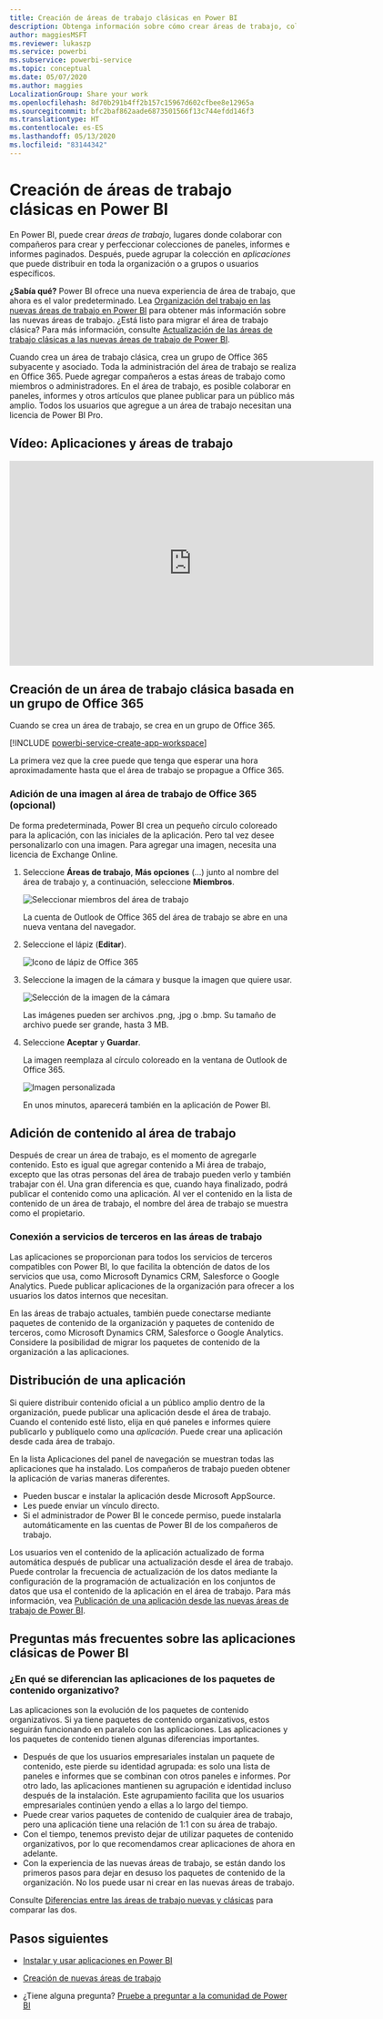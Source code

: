 ```yaml
---
title: Creación de áreas de trabajo clásicas en Power BI
description: Obtenga información sobre cómo crear áreas de trabajo, colecciones de paneles, informes e informes paginados creados con el fin de proporcionar métricas clave para la organización.
author: maggiesMSFT
ms.reviewer: lukaszp
ms.service: powerbi
ms.subservice: powerbi-service
ms.topic: conceptual
ms.date: 05/07/2020
ms.author: maggies
LocalizationGroup: Share your work
ms.openlocfilehash: 8d70b291b4ff2b157c15967d602cfbee8e12965a
ms.sourcegitcommit: bfc2baf862aade6873501566f13c744efdd146f3
ms.translationtype: HT
ms.contentlocale: es-ES
ms.lasthandoff: 05/13/2020
ms.locfileid: "83144342"
---
```

# <a name="create-classic-workspaces-in-power-bi"></a>Creación de áreas de trabajo clásicas en Power BI

En Power BI, puede crear *áreas de trabajo*, lugares donde colaborar con compañeros para crear y perfeccionar colecciones de paneles, informes e informes paginados. Después, puede agrupar la colección en *aplicaciones* que puede distribuir en toda la organización o a grupos o usuarios específicos. 

**¿Sabía qué?** Power BI ofrece una nueva experiencia de área de trabajo, que ahora es el valor predeterminado. Lea [Organización del trabajo en las nuevas áreas de trabajo en Power BI](service-new-workspaces.md) para obtener más información sobre las nuevas áreas de trabajo. ¿Está listo para migrar el área de trabajo clásica? Para más información, consulte [Actualización de las áreas de trabajo clásicas a las nuevas áreas de trabajo de Power BI](service-upgrade-workspaces.md).

Cuando crea un área de trabajo clásica, crea un grupo de Office 365 subyacente y asociado. Toda la administración del área de trabajo se realiza en Office 365. Puede agregar compañeros a estas áreas de trabajo como miembros o administradores. En el área de trabajo, es posible colaborar en paneles, informes y otros artículos que planee publicar para un público más amplio. Todos los usuarios que agregue a un área de trabajo necesitan una licencia de Power BI Pro. 

## <a name="video-apps-and-workspaces"></a>Vídeo: Aplicaciones y áreas de trabajo
<iframe width="640" height="360" src="https://www.youtube.com/embed/Ey5pyrr7Lk8?showinfo=0" frameborder="0" allowfullscreen></iframe>

## <a name="create-a-classic-workspace-based-on-an-office-365-group"></a>Creación de un área de trabajo clásica basada en un grupo de Office 365

Cuando se crea un área de trabajo, se crea en un grupo de Office 365.

[!INCLUDE [powerbi-service-create-app-workspace](../includes/powerbi-service-create-app-workspace.md)]

La primera vez que la cree puede que tenga que esperar una hora aproximadamente hasta que el área de trabajo se propague a Office 365. 

### <a name="add-an-image-to-your-office-365-workspace-optional"></a>Adición de una imagen al área de trabajo de Office 365 (opcional)
De forma predeterminada, Power BI crea un pequeño círculo coloreado para la aplicación, con las iniciales de la aplicación. Pero tal vez desee personalizarlo con una imagen. Para agregar una imagen, necesita una licencia de Exchange Online.

1. Seleccione **Áreas de trabajo**, **Más opciones** (...) junto al nombre del área de trabajo y, a continuación, seleccione **Miembros**. 
   
     ![Seleccionar miembros del área de trabajo](media/service-create-workspaces/power-bi-workspace-old-members.png)
   
    La cuenta de Outlook de Office 365 del área de trabajo se abre en una nueva ventana del navegador.
2. Seleccione el lápiz (**Editar**).
   
     ![Icono de lápiz de Office 365](media/service-create-workspaces/power-bi-workspace-old-edit-group.png)
3. Seleccione la imagen de la cámara y busque la imagen que quiere usar.
   
     ![Selección de la imagen de la cámara](media/service-create-workspaces/power-bi-workspace-old-camera.png)

     Las imágenes pueden ser archivos .png, .jpg o .bmp. Su tamaño de archivo puede ser grande, hasta 3 MB. 

4. Seleccione **Aceptar** y **Guardar**.
   
    La imagen reemplaza al círculo coloreado en la ventana de Outlook de Office 365. 
   
     ![Imagen personalizada](media/service-create-workspaces/power-bi-workspace-old-new-image.png)
   
    En unos minutos, aparecerá también en la aplicación de Power BI.

## <a name="add-content-to-your-workspace"></a>Adición de contenido al área de trabajo

Después de crear un área de trabajo, es el momento de agregarle contenido. Esto es igual que agregar contenido a Mi área de trabajo, excepto que las otras personas del área de trabajo pueden verlo y también trabajar con él. Una gran diferencia es que, cuando haya finalizado, podrá publicar el contenido como una aplicación. Al ver el contenido en la lista de contenido de un área de trabajo, el nombre del área de trabajo se muestra como el propietario.

### <a name="connect-to-third-party-services-in-workspaces"></a>Conexión a servicios de terceros en las áreas de trabajo

Las aplicaciones se proporcionan para todos los servicios de terceros compatibles con Power BI, lo que facilita la obtención de datos de los servicios que usa, como Microsoft Dynamics CRM, Salesforce o Google Analytics. Puede publicar aplicaciones de la organización para ofrecer a los usuarios los datos internos que necesitan.

En las áreas de trabajo actuales, también puede conectarse mediante paquetes de contenido de la organización y paquetes de contenido de terceros, como Microsoft Dynamics CRM, Salesforce o Google Analytics. Considere la posibilidad de migrar los paquetes de contenido de la organización a las aplicaciones.

## <a name="distribute-an-app"></a>Distribución de una aplicación

Si quiere distribuir contenido oficial a un público amplio dentro de la organización, puede publicar una aplicación desde el área de trabajo.  Cuando el contenido esté listo, elija en qué paneles e informes quiere publicarlo y publíquelo como una *aplicación*. Puede crear una aplicación desde cada área de trabajo.

En la lista Aplicaciones del panel de navegación se muestran todas las aplicaciones que ha instalado. Los compañeros de trabajo pueden obtener la aplicación de varias maneras diferentes. 
- Pueden buscar e instalar la aplicación desde Microsoft AppSource.
- Les puede enviar un vínculo directo. 
- Si el administrador de Power BI le concede permiso, puede instalarla automáticamente en las cuentas de Power BI de los compañeros de trabajo. 

Los usuarios ven el contenido de la aplicación actualizado de forma automática después de publicar una actualización desde el área de trabajo. Puede controlar la frecuencia de actualización de los datos mediante la configuración de la programación de actualización en los conjuntos de datos que usa el contenido de la aplicación en el área de trabajo. Para más información, vea [Publicación de una aplicación desde las nuevas áreas de trabajo de Power BI](service-create-distribute-apps.md).

## <a name="power-bi-classic-apps-faq"></a>Preguntas más frecuentes sobre las aplicaciones clásicas de Power BI

### <a name="how-are-apps-different-from-organizational-content-packs"></a>¿En qué se diferencian las aplicaciones de los paquetes de contenido organizativo?
Las aplicaciones son la evolución de los paquetes de contenido organizativos. Si ya tiene paquetes de contenido organizativos, estos seguirán funcionando en paralelo con las aplicaciones. Las aplicaciones y los paquetes de contenido tienen algunas diferencias importantes. 

* Después de que los usuarios empresariales instalan un paquete de contenido, este pierde su identidad agrupada: es solo una lista de paneles e informes que se combinan con otros paneles e informes. Por otro lado, las aplicaciones mantienen su agrupación e identidad incluso después de la instalación. Este agrupamiento facilita que los usuarios empresariales continúen yendo a ellas a lo largo del tiempo.
* Puede crear varios paquetes de contenido de cualquier área de trabajo, pero una aplicación tiene una relación de 1:1 con su área de trabajo. 
* Con el tiempo, tenemos previsto dejar de utilizar paquetes de contenido organizativos, por lo que recomendamos crear aplicaciones de ahora en adelante.  
* Con la experiencia de las nuevas áreas de trabajo, se están dando los primeros pasos para dejar en desuso los paquetes de contenido de la organización. No los puede usar ni crear en las nuevas áreas de trabajo.

Consulte [Diferencias entre las áreas de trabajo nuevas y clásicas](service-new-workspaces.md#new-and-classic-workspace-differences) para comparar las dos. 

## <a name="next-steps"></a>Pasos siguientes
* [Instalar y usar aplicaciones en Power BI](service-create-distribute-apps.md)
- [Creación de nuevas áreas de trabajo](service-create-the-new-workspaces.md)
* ¿Tiene alguna pregunta? [Pruebe a preguntar a la comunidad de Power BI](https://community.powerbi.com/)

